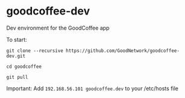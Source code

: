 # goodcoffee-dev
Dev environment for the GoodCoffee app

To start:

`git clone --recursive https://github.com/GoodNetwork/goodcoffee-dev.git`

`cd goodcoffee`

`git pull`

Important:
Add `192.168.56.101 goodcoffee.dev` to your /etc/hosts file
